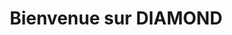 ---
title: Bienvenue sur DIAMOND
lead: La plateforme numérique du <a href="https://pepr-diadem.fr" target="_blank">PEPR DIADEM</a>
seo:
    title: DIAMOND
    description: Plateforme numérique du PEPR DIADEM, Science de Matériaux, France 2030, CNRS, CEA, Agence Nationale pour la Recherche, Conteneurs, Apptainer, Calcul Scientifique, Visualisation, Workflows, Bases de données, Documentation.
---